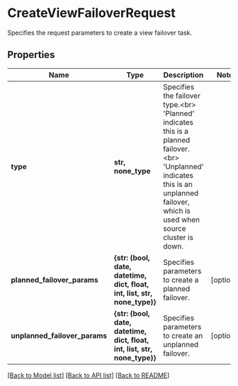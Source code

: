 # CreateViewFailoverRequest

Specifies the request parameters to create a view failover task.

## Properties
Name | Type | Description | Notes
------------ | ------------- | ------------- | -------------
**type** | **str, none_type** | Specifies the failover type.&lt;br&gt; &#39;Planned&#39; indicates this is a planned failover.&lt;br&gt; &#39;Unplanned&#39; indicates this is an unplanned failover, which is used when source cluster is down. | 
**planned_failover_params** | **{str: (bool, date, datetime, dict, float, int, list, str, none_type)}** | Specifies parameters to create a planned failover. | [optional] 
**unplanned_failover_params** | **{str: (bool, date, datetime, dict, float, int, list, str, none_type)}** | Specifies parameters to create an unplanned failover. | [optional] 

[[Back to Model list]](../README.md#documentation-for-models) [[Back to API list]](../README.md#documentation-for-api-endpoints) [[Back to README]](../README.md)


